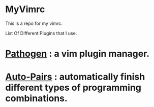 # MyVimrc

This is a repo for my vimrc.

List Of Different Plugins that I use.
<h1><a href="https://github.com/tpope/vim-pathogen.git">Pathogen</a> : a vim plugin manager.</h1>


<h1><a href="https://github.com/jiangmiao/auto-pairs.git">Auto-Pairs</a> : automatically finish different types of programming combinations.</h1>

